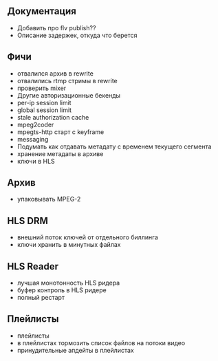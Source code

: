 Документация
------------

* Добавить про flv publish??
* Описание задержек, откуда что берется

Фичи
----

* отвалился архив в rewrite
* отвалились rtmp стримы в rewrite
* проверить mixer
* Другие авторизационные бекенды
* per-ip session limit
* global session limit
* stale authorization cache
* mpeg2coder
* mpegts-http старт с keyframe
* messaging
* Подумать как отдавать метадату с временем текущего сегмента
* хранение метадаты в архиве
* ключи в HLS

Архив
-----

* упаковывать MPEG-2


HLS DRM
-------

* внешний поток ключей от отдельного биллинга
* ключи хранить в минутных файлах

HLS Reader
---------
* лучшая монотонность HLS ридера
* буфер контроль в HLS ридере
* полный рестарт

Плейлисты
---------
* плейлисты
* в плейлистах тормозить список файлов на потоки видео
* принудительные апдейты в плейлистах

